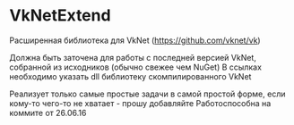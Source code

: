 # VkNetExtend
Расширенная библиотека для VkNet (https://github.com/vknet/vk)

Должна быть заточена для работы с последней версией VkNet, собранной из исходников (обычно свежее чем NuGet)
В ссылках необходимо указать dll библиотеку скомпилированного VkNet

Реализует только самые простые задачи в самой простой форме, если кому-то чего-то не хватает - прошу добавляйте
Работоспособна на коммите от 26.06.16
